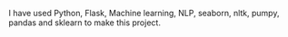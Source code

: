 I have used Python, Flask, Machine learning, NLP, seaborn, nltk, pumpy, pandas and sklearn to make this project.
